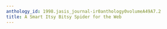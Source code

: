 ```yaml
---
anthology_id: 1998.jasis_journal-ir0anthology0volumeA49A7.2
title: A Smart Itsy Bitsy Spider for the Web
---
```

